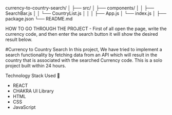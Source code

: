 currency-to-country-search/
│
├── src/
│   ├── components/
│   │   ├── SearchBar.js
│   │   └── CountryList.js
│   │
│   ├── App.js
│   └── index.js
│
├── package.json
└── README.md

HOW TO GO THROUGH THE PROJECT -
First of all open the page, write the currency code, and then enter the search button it will show the desired result below.



#Currency to Country Search
In this project, We have tried to implement a search functionality by fetching data from an API which will result in the country that is associated with the searched Currency code.
This is a solo project built within 24 hours.

Technology Stack Used 🌟
* REACT
* CHAKRA UI Library
* HTML
* CSS
* JavaScript

